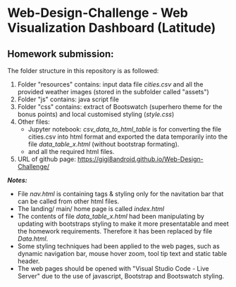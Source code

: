 # Web-Design-Challenge - Web Visualization Dashboard (Latitude)

## Homework submission:

The folder structure in this repository is as followed: </br>
1. Folder "resources" contains: input data file _cities.csv_ and all the provided weather images (stored in the subfolder called "assets")
2. Folder "js" contains: java script file
3. Folder "css" contains: extract of Bootswatch (superhero theme for the bonus points) and local customised styling (_style.css_)
4. Other files:
    * Jupyter notebook: _csv_data_to_html_table_ is for converting the file cities.csv into html format and exported the data temporarily into the file _data_table_x.html_ (without bootstrap formating). 
    * and all the required html files.
5. URL of github page: https://gigi8android.github.io/Web-Design-Challenge/

**_Notes:_** </br>
  - File _nav.html_ is containing tags & styling only for the navitation bar that can be called from other html files.
  - The landing/ main/ home page is called _index.html_
  - The contents of file _data_table_x.html_ had been manipulating by updating with bootstraps styling to make it more presentatable and meet the homework requirements. Therefore it has been replaced by file _Data.html_.
  - Some styling techniques had been applied to the web pages, such as dynamic navigation bar, mouse hover zoom, tool tip text and static table header.
  - The web pages should be opened with "Visual Studio Code - Live Server" due to the use of javascript, Bootstrap and Bootswatch styling.
